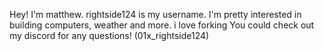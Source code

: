 Hey!
I'm matthew. rightside124 is my username.
I'm pretty interested in building computers, weather and more.
i love forking
You could check out my discord for any questions! (01x_rightside124)

